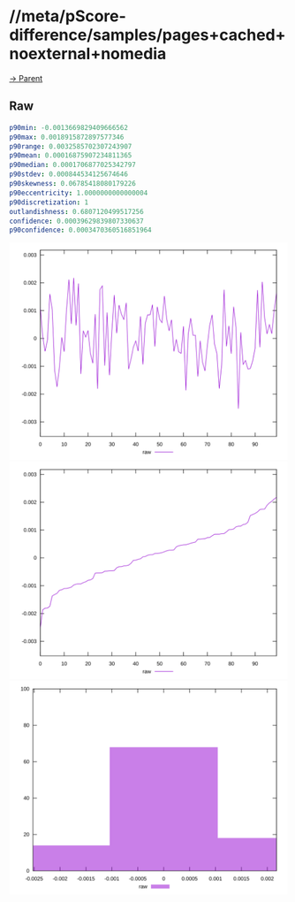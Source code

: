 
# //meta/pScore-difference/samples/pages+cached+noexternal+nomedia

[→ Parent](../..)


## Raw


```yaml
p90min: -0.0013669829409666562
p90max: 0.0018915872897577346
p90range: 0.0032585702307243907
p90mean: 0.00016875907234811365
p90median: 0.0001706877025342797
p90stdev: 0.000844534125674646
p90skewness: 0.06785418080179226
p90eccentricity: 1.0000000000000004
p90discretization: 1
outlandishness: 0.6807120499517256
confidence: 0.00039629839807330637
p90confidence: 0.0003470360516851964

```

![PLOT: raw-values](./raw/values.svg)![PLOT: raw-sorted](./raw/sorted.svg)![PLOT: raw-histogram](./raw/histogram.svg)